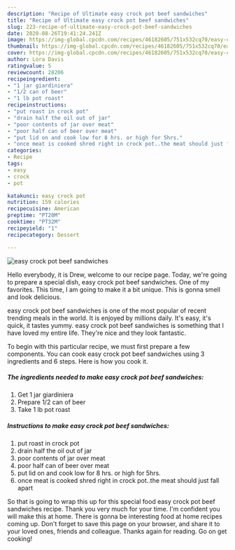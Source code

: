 ```yaml
---
description: "Recipe of Ultimate easy crock pot beef sandwiches"
title: "Recipe of Ultimate easy crock pot beef sandwiches"
slug: 223-recipe-of-ultimate-easy-crock-pot-beef-sandwiches
date: 2020-08-26T19:41:24.241Z
image: https://img-global.cpcdn.com/recipes/46182605/751x532cq70/easy-crock-pot-beef-sandwiches-recipe-main-photo.jpg
thumbnail: https://img-global.cpcdn.com/recipes/46182605/751x532cq70/easy-crock-pot-beef-sandwiches-recipe-main-photo.jpg
cover: https://img-global.cpcdn.com/recipes/46182605/751x532cq70/easy-crock-pot-beef-sandwiches-recipe-main-photo.jpg
author: Lora Davis
ratingvalue: 5
reviewcount: 28206
recipeingredient:
- "1 jar giardiniera"
- "1/2 can of beer"
- "1 lb pot roast"
recipeinstructions:
- "put roast in crock pot"
- "drain half the oil out of jar"
- "poor contents of jar over meat"
- "poor half can of beer over meat"
- "put lid on and cook low for 8 hrs. or high for 5hrs."
- "once meat is cooked shred right in crock pot..the meat should just fall apart"
categories:
- Recipe
tags:
- easy
- crock
- pot

katakunci: easy crock pot 
nutrition: 159 calories
recipecuisine: American
preptime: "PT20M"
cooktime: "PT32M"
recipeyield: "1"
recipecategory: Dessert

---
```



![easy crock pot beef sandwiches](https://img-global.cpcdn.com/recipes/46182605/751x532cq70/easy-crock-pot-beef-sandwiches-recipe-main-photo.jpg)

Hello everybody, it is Drew, welcome to our recipe page. Today, we're going to prepare a special dish, easy crock pot beef sandwiches. One of my favorites. This time, I am going to make it a bit unique. This is gonna smell and look delicious.



easy crock pot beef sandwiches is one of the most popular of recent trending meals in the world. It is enjoyed by millions daily. It's easy, it's quick, it tastes yummy. easy crock pot beef sandwiches is something that I have loved my entire life. They're nice and they look fantastic.


To begin with this particular recipe, we must first prepare a few components. You can cook easy crock pot beef sandwiches using 3 ingredients and 6 steps. Here is how you cook it.

<!--inarticleads1-->

##### The ingredients needed to make easy crock pot beef sandwiches:

1. Get 1 jar giardiniera
1. Prepare 1/2 can of beer
1. Take 1 lb pot roast




<!--inarticleads2-->

##### Instructions to make easy crock pot beef sandwiches:

1. put roast in crock pot
1. drain half the oil out of jar
1. poor contents of jar over meat
1. poor half can of beer over meat
1. put lid on and cook low for 8 hrs. or high for 5hrs.
1. once meat is cooked shred right in crock pot..the meat should just fall apart




So that is going to wrap this up for this special food easy crock pot beef sandwiches recipe. Thank you very much for your time. I'm confident you will make this at home. There is gonna be interesting food at home recipes coming up. Don't forget to save this page on your browser, and share it to your loved ones, friends and colleague. Thanks again for reading. Go on get cooking!
